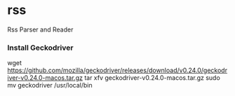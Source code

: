 # rss
Rss Parser and Reader

### Install Geckodriver

wget https://github.com/mozilla/geckodriver/releases/download/v0.24.0/geckodriver-v0.24.0-macos.tar.gz
tar xfv geckodriver-v0.24.0-macos.tar.gz
sudo mv geckodriver /usr/local/bin